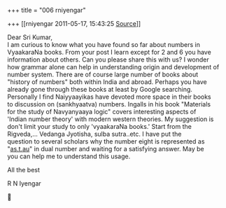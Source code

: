 +++
title = "006 rniyengar"

+++
[[rniyengar	2011-05-17, 15:43:25 [Source](https://groups.google.com/g/bvparishat/c/a5Nqw2dvShw)]]



Dear Sri Kumar,  
I am curious to know what you have found so far about numbers in  
VyaakaraNa books. From your post I learn except for 2 and 6 you have  
information about others. Can you please share this with us? I wonder  
how grammar alone can help in understanding origin and development of  
number system. There are of course large number of books about  
"history of numbers" both within India and abroad. Perhaps you have  
already gone through these books at least by Google searching.  
Personally I find Naiyyaayikas have devoted more space in their books  
to discussion on (sankhyaatva) numbers. Ingalls in his book "Materials  
for the study of Navyanyaaya logic" covers interesting aspects of  
'Indian number theory' with modern western theories. My suggestion is  
don't limit your study to only 'vyaakaraNa books.' Start from the  
Rigveda,... Vedanga Jyotisha, sulba sutra..etc. I have put the  
question to several scholars why the number eight is represented as  
"[as.t.au](http://as.t.au)" in dual number and waiting for a satisfying answer. May be  
you can help me to understand this usage.  
  
All the best  
  
R N Iyengar  



